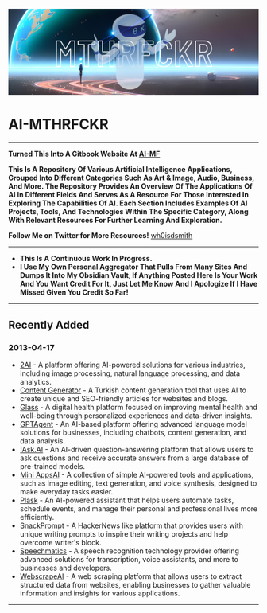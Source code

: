 ![Banner](banner.png)

# AI-MTHRFCKR

---

**Turned This Into A Gitbook Website At [AI-MF](https://whoisdsmith.gitbook.io/ai-mf/)**  

**This Is A Repository Of Various Artificial Intelligence Applications, Grouped Into Different Categories Such As Art & Image, Audio, Business, And More. The Repository Provides An Overview Of The Applications Of AI In Different Fields And Serves As A Resource For Those Interested In Exploring The Capabilities Of AI. Each Section Includes Examples Of AI Projects, Tools, And Technologies Within The Specific Category, Along With Relevant Resources For Further Learning And Exploration.**

**Follow Me on Twitter for More Resources!** [wh0isdsmith](https://twitter.com/wh0isdsmith)

---

- **This Is A Continuous Work In Progress.**
- **I Use My Own Personal Aggregator That Pulls From Many Sites And Dumps It Into My Obsidian Vault, If Anything Posted Here Is Your Work And You Want Credit For It, Just Let Me Know And I Apologize If I Have Missed Given You Credit So Far!**

---

## Recently Added

### 2013-04-17

- [2AI](https://2ai.app/) - A platform offering AI-powered solutions for various industries, including image processing, natural language processing, and data analytics.
- [Content Generator](https://icerik.ekayazilim.com.tr/) - A Turkish content generation tool that uses AI to create unique and SEO-friendly articles for websites and blogs.
- [Glass](https://glass.health/) - A digital health platform focused on improving mental health and well-being through personalized experiences and data-driven insights.
- [GPTAgent](https://www.gptagent.com/) - An AI-based platform offering advanced language model solutions for businesses, including chatbots, content generation, and data analysis.
- [IAsk.AI](https://iask.ai/) - An AI-driven question-answering platform that allows users to ask questions and receive accurate answers from a large database of pre-trained models.
- [Mini AppsAI](https://miniapps.ai/) - A collection of simple AI-powered tools and applications, such as image editing, text generation, and voice synthesis, designed to make everyday tasks easier.
- [Plask](https://plask.ai/) - An AI-powered assistant that helps users automate tasks, schedule events, and manage their personal and professional lives more efficiently.
- [SnackPrompt](https://snackprompt.com/) - A HackerNews like platform that provides users with unique writing prompts to inspire their writing projects and help overcome writer's block.
- [Speechmatics](https://www.speechmatics.com/?restored=1681278162979) - A speech recognition technology provider offering advanced solutions for transcription, voice assistants, and more to businesses and developers.
- [WebscrapeAI](https://webscrapeai.com/) - A web scraping platform that allows users to extract structured data from websites, enabling businesses to gather valuable information and insights for various applications.

---